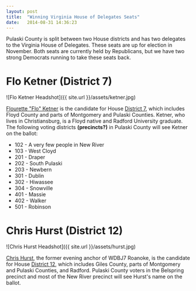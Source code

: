 ```yaml
---
layout: post
title:  "Winning Virginia House of Delegates Seats"
date:   2014-08-31 14:36:23
---
```


Pulaski County is split between two House districts and has two delegates to the Virginia House of Delegates.  These seats are up for election in November. Both seats are currently held by Republicans, but we have two strong Democrats running to take these seats back.

# Flo Ketner (District 7)
![Flo Ketner Headshot]({{ site.url }}/assets/ketner.jpg)

[Flourette "Flo" Ketner](https://www.facebook.com/pg/Flo4NRV/about/?ref=page_internal) is the candidate for House [District 7](http://statisticalatlas.com/state-lower-legislative-district/Virginia/District-7/Overview#nav-map/place), which includes Floyd County and parts of Montgomery and Pulaski Counties. Ketner, who lives in Christiansburg, is a Floyd native and Radford University graduate. The following voting districts __(precincts?)__ in Pulaski County will see Ketner on the ballot:
- 102 - A very few people in New River
- 103 - West Cloyd
- 201 - Draper
- 202 - South Pulaski
- 203 - Newbern
- 301 - Dublin
- 302 - Hiwassee
- 304 - Snowville
- 401 - Massie
- 402 - Walker
- 501 - Robinson

# Chris Hurst (District 12)
![Chris Hurst Headshot]({{ site.url }}/assets/hurst.jpg)

[Chris Hurst](https://www.hurst4delegate.com/), the former evening anchor of WDBJ7 Roanoke, is the candidate for House [District 12](http://statisticalatlas.com/state-lower-legislative-district/Virginia/District-12/Overview), which includes Giles County, parts of Montgomery and Pulaski Counties, and Radford.  Pulaski County voters in the Belspring precinct and most of the New River precinct will see Hurst's name on the ballot.
